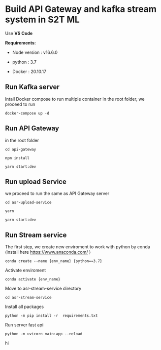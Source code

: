 # Build API Gateway and kafka stream system in S2T ML

Use **VS Code**

**Requirements:**

 - Node version : v16.6.0

 - python : 3.7

 - Docker : 20.10.17

## Run Kafka server
Intall Docker compose to run multiple container
In the root folder, we proceed to run
```
docker-compose up -d
```

## Run API Gateway
in the root folder
```
cd api-gateway
```
```
npm install
```
```
yarn start:dev
```
## Run upload Service 
we proceed to run the same as API Gateway server
```
cd asr-upload-service
```
```
yarn
```
```
yarn start:dev
```
## Run Stream service
The first step, we create new enviroment to work with python by conda (install here <a>https://www.anaconda.com/ <a/>)
```
conda create --name {env_name} {python==3.7}
```
Activate enviroment
```
conda activate {env_name} 
```
Move to asr-stream-service directory
```
cd asr-stream-service
```
Install all packages
```
python -m pip install -r  requirements.txt
```
Run server fast api
```
python -m uvicorn main:app --reload
```
hi
